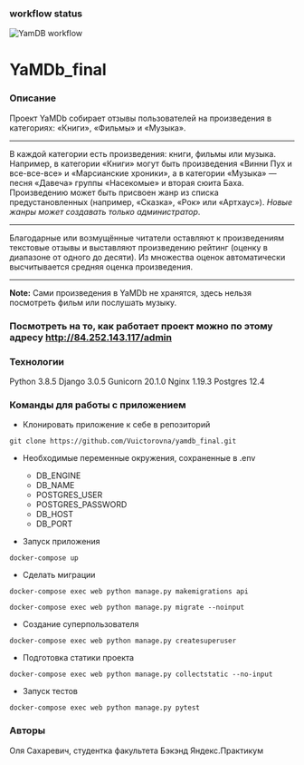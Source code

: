 ### workflow status
![YamDB workflow](https://github.com/Vuictorovna/yamdb_final/actions/workflows/yamdb_workflow.yml/badge.svg)

# YaMDb_final
### Описание
Проект YaMDb собирает отзывы пользователей на произведения в категориях: «Книги», «Фильмы» и «Музыка».
***
В каждой категории есть произведения: книги, фильмы или музыка. Например, в категории «Книги» могут быть произведения «Винни Пух и все-все-все» и «Марсианские хроники», а в категории «Музыка» — песня «Давеча» группы «Насекомые» и вторая сюита Баха. Произведению может быть присвоен жанр из списка предустановленных (например, «Сказка», «Рок» или «Артхаус»). _Новые жанры может создавать только администратор_.
***
Благодарные или возмущённые читатели оставляют к произведениям текстовые отзывы и выставляют произведению рейтинг (оценку в диапазоне от одного до десяти). Из множества оценок автоматически высчитывается средняя оценка произведения.
***
**Note:** Сами произведения в YaMDb не хранятся, здесь нельзя посмотреть фильм или послушать музыку.

### Посмотреть на то, как работает проект можно по этому адресу http://84.252.143.117/admin

### Технологии
Python 3.8.5
Django 3.0.5
Gunicorn 20.1.0
Nginx 1.19.3
Postgres 12.4

### Команды для работы с приложением
-  Клонировать приложение к себе в репозиторий
```
git clone https://github.com/Vuictorovna/yamdb_final.git
```
- Необходимые переменные окружения, сохраненные в .env
    - DB_ENGINE
    - DB_NAME
    - POSTGRES_USER
    - POSTGRES_PASSWORD
    - DB_HOST
    - DB_PORT

- Запуск приложения
```
docker-compose up
```
- Сделать миграции
```
docker-compose exec web python manage.py makemigrations api

docker-compose exec web python manage.py migrate --noinput
```
- Создание суперпользователя
```
docker-compose exec web python manage.py createsuperuser
```
- Подготовка статики проекта
```
docker-compose exec web python manage.py collectstatic --no-input
```
- Запуск тестов
```
docker-compose exec web python manage.py pytest
```
### Авторы
Оля Сахаревич, студентка факультета Бэкэнд Яндекс.Практикум

